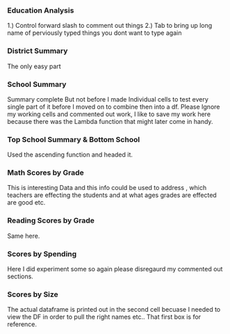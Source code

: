 ### Education Analysis 


1.) Control forward slash to comment out things 
2.) Tab to bring up long name of perviously typed things you dont want to type again

### District Summary
The only easy part

### School Summary
Summary complete
But not before I made Individual cells to test every single part of it before I moved on to combine then into a df.
Please Ignore my working cells and commented out work, I like to save my work here because there was the Lambda function that might later come in handy. 

### Top School Summary & Bottom School
Used the ascending function and headed it.

### Math Scores by Grade 
This is interesting Data and this info could be used to address , which teachers are effecting the students and at what ages grades are effected are good etc.

### Reading Scores by Grade
Same here. 

### Scores by Spending
Here I did experiment some so again please disregaurd my commented out sections.

### Scores by Size
The actual dataframe is printed out in the second cell becuase I needed to view the DF in order to pull the right names etc.. That first box is for reference.

